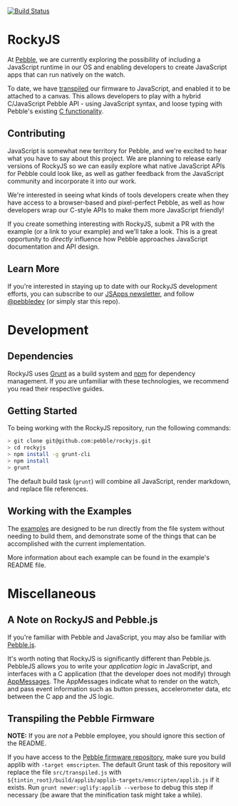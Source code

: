 [![Build Status](https://travis-ci.com/pebble/rockyjs.svg?token=u4rPSjFthB3eVsUfx8As&branch=master)](https://travis-ci.com/pebble/rockyjs)

# RockyJS

At [Pebble](https://pebble.com), we are currently exploring the possibility of including a JavaScript runtime in our OS and enabling developers to create JavaScript apps that can run natively on the watch.

To date, we have [transpiled](https://en.wikipedia.org/wiki/Source-to-source_compiler) our firmware to JavaScript, and enabled it to be attached to a canvas. This allows developers to play with a hybrid C/JavaScript Pebble API - using JavaScript syntax, and loose typing with Pebble's existing [C functionality](https://developer.getpebble.com/docs/c/). 

## Contributing

JavaScript is somewhat new territory for Pebble, and we're excited to hear what you have to say about this project. We are planning to release early versions of RockyJS so we can easily explore what native JavaScript APIs for Pebble could look like, as well as gather feedback from the JavaScript community and incorporate it into our work.

We're interested in seeing what kinds of tools developers create when they have access to a browser-based and pixel-perfect Pebble, as well as how developers wrap our C-style APIs to make them more JavaScript friendly!

If you create something interesting with RockyJS, submit a PR with the example (or a link to your example) and we'll take a look. This is a great opportunity to *directly* influence how Pebble approaches JavaScript documentation and API design.

## Learn More

If you're interested in staying up to date with our RockyJS development efforts, you can subscribe to our [JSApps newsletter](pbl.io/jsapps), and follow [@pebbledev](https://twitter.com/pebbledev) (or simply star this repo).

# Development

## Dependencies

RockyJS uses [Grunt](http://gruntjs.com) as a build system and [npm](https://www.npmjs.com) for dependency management. If you are unfamiliar with these technologies, we recommend you read their respective guides.

## Getting Started 

To being working with the RockyJS repository, run the following commands:

```bash
> git clone git@github.com:pebble/rockyjs.git
> cd rockyjs
> npm install -g grunt-cli
> npm install
> grunt
```

The default build task (`grunt`) will combine all JavaScript, render markdown, and replace file references. 

## Working with the Examples

The [examples](examples/) are designed to be run directly from the file system without needing to build them, and demonstrate some of the things that can be accomplished with the current implementation.

More information about each example can be found in the example's README file.

# Miscellaneous

## A Note on RockyJS and Pebble.js

If you're familiar with Pebble and JavaScript, you may also be familiar with [Pebble.js](https://developer.getpebble.com/docs/pebblejs). 

It's worth noting that RockyJS is significantly different than Pebble.js. PebbleJS allows you to write your *application logic* in JavaScript, and interfaces with a C application (that the developer does not modify) through [AppMessages](https://developer.getpebble.com/docs/c/Foundation/AppMessage/). The AppMessages indicate what to render on the watch, and pass event information such as button presses, accelerometer data, etc between the C app and the JS logic.

## Transpiling the Pebble Firmware

**NOTE:** If you are *not* a Pebble employee, you should ignore this section of the README.

If you have access to the [Pebble firmware repository](https://github.com/pebble/tintin), 
make sure you build applib with `-target emscripten`.
The default Grunt task of this repository will replace the file `src/transpiled.js` with 
`${tintin_root}/build/applib/applib-targets/emscripten/applib.js` if it exists. 
Run `grunt newer:uglify:applib --verbose` to debug this step if necessary (be aware that the minification task might take a while).
